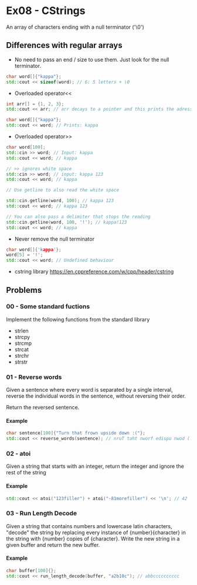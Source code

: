 # Ex08 - CStrings

An array of characters ending with a null terminator ('\0')

## Differences with regular arrays

- No need to pass an end / size to use them. Just look for the null terminator.

```c++
char word[]{"kappa"};
std::cout << sizeof(word); // 6: 5 letters + \0
```

- Overloaded operator<<

```c++
int arr[] = {1, 2, 3};
std::cout << arr; // arr decays to a pointer and this prints the adress of the first element

char word[]{"kappa"};
std::cout << word; // Prints: kappa
```

- Overloaded operator>>

```c++
char word[100];
std::cin >> word; // Input: kappa
std::cout << word; // kappa

// >> ignores white space
std::cin >> word; // input: kappa 123
std::cout << word; // kappa

// Use getline to also read the white space

std::cin.getline(word, 100); // kappa 123
std::cout << word; // kappa 123

// You can also pass a delimiter that stops the reading
std::cin.getline(word, 100, '!'); // kappa!123
std::cout << word; // kappa
```

- Never remove the null terminator

```c++
char word[]{'kappa'};
word[5] = '!';
std::cout << word; // Undefined behaviour
```

- cstring library https://en.cppreference.com/w/cpp/header/cstring


## Problems

### 00 - Some standard fuctions
Implement the following functions from the standard library
- strlen
- strcpy
- strcmp
- strcat
- strchr
- strstr

### 01 - Reverse words

Given a sentence where every word is separated by a single interval, reverse the individual words in the sentence, without reversing their order.

Return the reversed sentence.

#### Example

```c++
char sentence[100]{"Turn that frown upside down :("};
std::cout << reverse_words(sentence); // nruT taht nworf edispu nwod (:
```

### 02 - atoi

Given a string that starts with an integer, return the integer and ignore the rest of the string

#### Example

```c++
std::cout << atoi("123filler") + atoi("-81morefiller") << '\n'; // 42
```

### 03 - Run Length Decode

Given a string that contains numbers and lowercase latin characters, "decode" the string by replacing every instance of {number}{character} in the string with {number} copies of {character}. Write the new string in a given buffer and return the new buffer.

#### Example

```c++
char buffer[100]{};
std::cout << run_length_decode(buffer, "a2b10c"); // abbcccccccccc
```